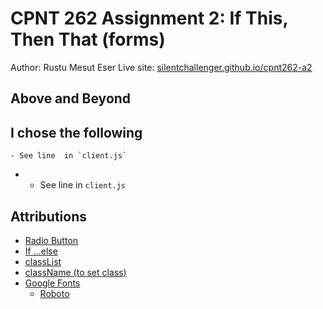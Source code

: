 # CPNT 262 Assignment 2: If This, Then That (forms)
Author: Rustu Mesut Eser
Live site: [silentchallenger.github.io/cpnt262-a2](https://silentchallenger.github.io/cpnt262-a2)

## Above and Beyond
I chose the following
- 
    - See line  in `client.js`
- 
    - See line  in `client.js`

## Attributions
- [Radio Button](https://developer.mozilla.org/en-US/docs/Web/HTML/Element/input/radio)
- [If ...else](https://developer.mozilla.org/en-US/docs/Web/JavaScript/Reference/Statements/if...else)
- [classList](https://developer.mozilla.org/en-US/docs/Web/API/Element/classList)
- [className (to set class)](https://developer.mozilla.org/en-US/docs/Web/API/Element/className)
- [Google Fonts](https://fonts.google.com/)
    - [Roboto](https://fonts.google.com/specimen/Roboto)
